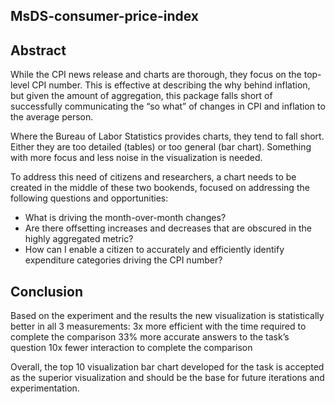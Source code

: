 ## MsDS-consumer-price-index

## Abstract
While the CPI news release and charts are thorough, they focus on the top-level CPI number.  This is effective at describing the why behind inflation, but given the amount of aggregation, this package falls short of successfully communicating the “so what” of changes in CPI and inflation to the average person.

Where the Bureau of Labor Statistics provides charts, they tend to fall short.  Either they are too detailed (tables) or too general (bar chart). Something with more focus and less noise in the visualization is needed.

To address this need of citizens and researchers, a chart needs to be created in the middle of these two bookends, focused on addressing the following questions and opportunities:
- What is driving the month-over-month changes?
- Are there offsetting increases and decreases that are obscured in the highly aggregated metric?
- How can I enable a citizen to accurately and efficiently identify expenditure categories driving the CPI number?

## Conclusion
Based on the experiment and the results the new visualization is statistically better in all 3 measurements:
3x more efficient with the time required to complete the comparison
33% more accurate answers to the task’s question
10x fewer interaction to complete the comparison

Overall, the top 10 visualization bar chart developed for the task is accepted as the superior visualization and should be the base for future iterations and experimentation.
